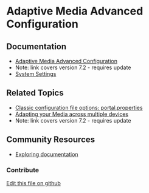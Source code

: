 # Adaptive Media Advanced Configuration

## Documentation

* [Adaptive Media Advanced Configuration](https://portal.liferay.dev/docs/7-2/user/-/knowledge_base/u/advanced-configuration-options)
* Note: link covers version 7.2 - requires update
* [System Settings](https://learn.liferay.com/dxp/7.x/en/system-administration/configuring-liferay/system-settings.html)

## Related Topics

* [Classic configuration file options: portal.properties](https://docs.liferay.com/portal/7.3-latest/propertiesdoc/portal.properties.html)
* [Adapting your Media across multiple devices](https://portal.liferay.dev/docs/7-2/user/-/knowledge_base/u/adapting-your-media-across-multiple-devices)
* Note: link covers version 7.2 - requires update

## Community Resources

* [Exploring documentation](https://liferay.dev/blogs/-/blogs/exploring-documentation)

### Contribute

[Edit this file on github](https://github.com/olafk/controlpanel-documentation-docs/blob/master/md/73en/com_liferay_configuration_admin_web_portlet_SystemSettingsPortlet/com.liferay.adaptive.media.image.internal.configuration.AMImageConfiguration.md)
